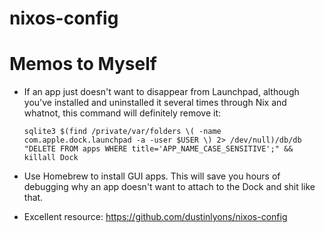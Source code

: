 # nixos-config

# Memos to Myself

- If an app just doesn't want to disappear from Launchpad, although you've
  installed and uninstalled it several times through Nix and whatnot, this
  command will definitely remove it:
  ```
  sqlite3 $(find /private/var/folders \( -name com.apple.dock.launchpad -a -user $USER \) 2> /dev/null)/db/db "DELETE FROM apps WHERE title='APP_NAME_CASE_SENSITIVE';" && killall Dock
  ```
- Use Homebrew to install GUI apps. This will save you hours of debugging why an
  app doesn't want to attach to the Dock and shit like that.

- Excellent resource: <https://github.com/dustinlyons/nixos-config>
